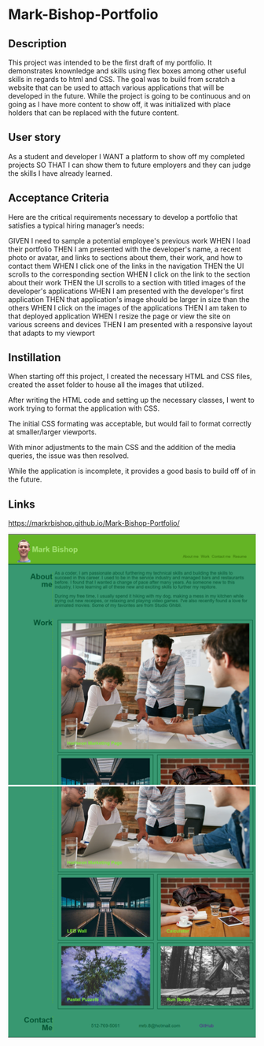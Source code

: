 # Mark-Bishop-Portfolio

## Description
This project was intended to be the first draft of my portfolio. It demonstrates knownledge and skills using flex boxes among other useful skills in regards to html and CSS. 
The goal was to build from scratch a website that can be used to attach various applications that will be developed in the future.
While the project is going to be continuous and on going as I have more content to show off, it was initialized with place holders that can be replaced with the future content.


## User story

As a student and developer
I WANT a platform to show off my completed projects
SO THAT I can show them to future employers and they can judge the skills I have already learned.

## Acceptance Criteria

Here are the critical requirements necessary to develop a portfolio that satisfies a typical hiring manager’s needs:


GIVEN I need to sample a potential employee's previous work
WHEN I load their portfolio
THEN I am presented with the developer's name, a recent photo or avatar, and links to sections about them, their work, and how to contact them
WHEN I click one of the links in the navigation
THEN the UI scrolls to the corresponding section
WHEN I click on the link to the section about their work
THEN the UI scrolls to a section with titled images of the developer's applications
WHEN I am presented with the developer's first application
THEN that application's image should be larger in size than the others
WHEN I click on the images of the applications
THEN I am taken to that deployed application
WHEN I resize the page or view the site on various screens and devices
THEN I am presented with a responsive layout that adapts to my viewport

## Instillation

When starting off this project, I created the necessary HTML and CSS files, created the asset folder to house all the images that utilized.

After writing the HTML code and setting up the necessary classes, I went to work trying to format the application with CSS.

The initial CSS formating was acceptable, but would fail to format correctly at smaller/larger viewports.

With minor adjustments to the main CSS and the addition of the media queries, the issue was then resolved.

While the application is incomplete, it provides a good basis to build off of in the future. 

## Links 
https://markrbishop.github.io/Mark-Bishop-Portfolio/

![alt text](https://github.com/MarkRBishop/Mark-Bishop-Portfolio/blob/main/assets/images/Portfolio1.png)
![alt text](https://github.com/MarkRBishop/Mark-Bishop-Portfolio/blob/main/assets/images/portfolio2.png)